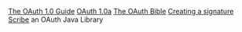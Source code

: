 [The OAuth 1.0 Guide](http://hueniverse.com/oauth/guide)
[OAuth 1.0a](https://dev.fitbit.com/docs/oauth1)
[The OAuth Bible](http://oauthbible.com)
[Creating a signature](https://dev.twitter.com/oauth/overview/creating-signatures)
[Scribe](https://github.com/fernandezpablo85/scribe-java) an OAuth Java Library
